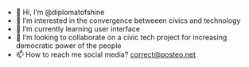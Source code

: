 - 👋 Hi, I’m @diplomatofshine
- 👀 I’m interested in the convergence betweeen civics and technology
- 🌱 I’m currently learning user interface
- 💞️ I’m looking to collaborate on a civic tech project for increasing democratic power of the people
- 📫 How to reach me social media? correct@posteo.net

<!---
diplomatofshine/diplomatofshine is a ✨ special ✨ repository because its `README.md` (this file) appears on your GitHub profile.
You can click the Preview link to take a look at your changes.
--->
